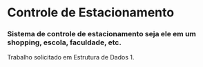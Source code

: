 # Controle de Estacionamento

### Sistema de controle de estacionamento seja ele em um shopping, escola, faculdade, etc.

 Trabalho solicitado em Estrutura de Dados 1. 


